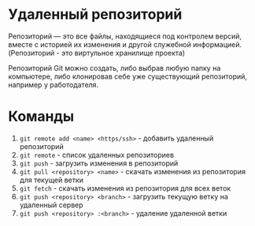# Удаленный репозиторий

Репозиторий — это все файлы, находящиеся под контролем версий, вместе с историей их изменения и другой служебной информацией.
(Pепозиторий - это виртульное хранилище проекта) 

Репозиторий Git можно создать, либо выбрав любую папку на компьютере, либо клонировав себе уже существующий репозиторий, например у работодателя.

# Команды
1. `git remote add <name> <https/ssh>` - добавить удаленный репозиторий
2. `git remote` - список удаленных репозиториев
3. `git push`  - загрузить изменения в репозиторий
4. `git pull <repository> <name>` - скачать изменения из репозитория для текущей ветки
5. `git fetch` - скачать изменения из репозитория для всех веток
6. `git push <repository> <branch>` - загрузить текущую ветку на удаленный сервер
7. `git push <repository> :<branch>` - удаление удаленной ветки